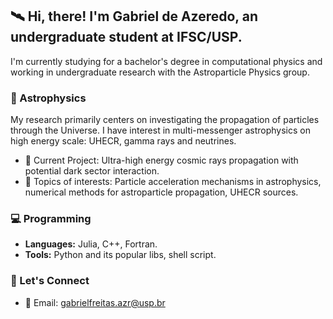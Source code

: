 ## 🛰️ Hi, there! I'm Gabriel de Azeredo, an undergraduate student at IFSC/USP.

I'm currently studying for a bachelor's degree in computational physics and working in undergraduate research with the Astroparticle Physics group. 

### 🌌 Astrophysics

My research primarily centers on investigating the propagation of particles through the Universe. I have interest in multi-messenger astrophysics on high energy scale: UHECR, gamma rays and neutrines. 

- 🔭 Current Project: Ultra-high energy cosmic rays propagation with potential dark sector interaction.
- 🚀 Topics of interests: Particle acceleration mechanisms in astrophysics, numerical methods for astroparticle propagation, UHECR sources.

### 💻 Programming

- **Languages:** Julia, C++, Fortran.
- **Tools:** Python and its popular libs, shell script.

### 📡 Let's Connect

- 📧 Email: gabrielfreitas.azr@usp.br
